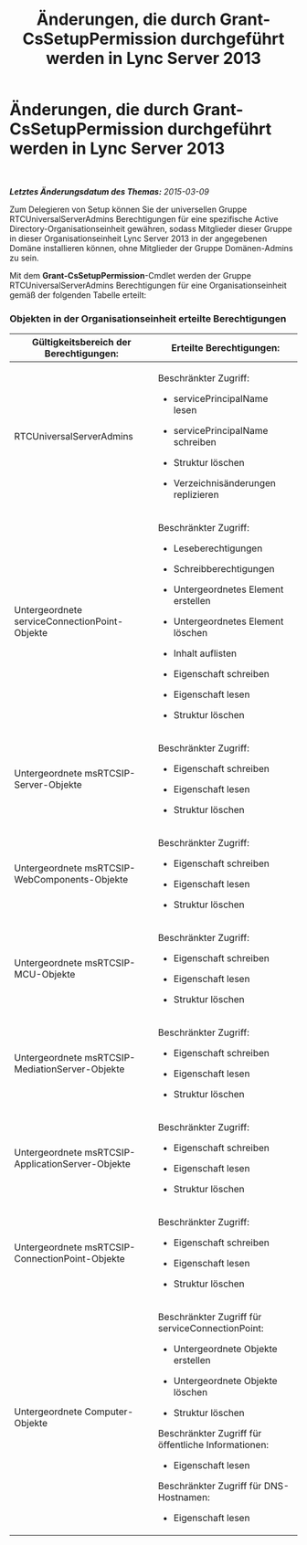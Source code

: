 ﻿---
title: Änderungen, die durch Grant-CsSetupPermission durchgeführt werden in Lync Server 2013
TOCTitle: Änderungen, die durch Grant-CsSetupPermission durchgeführt werden in Lync Server 2013
ms:assetid: c5801f48-14e3-4fdd-8f14-d52e7af07a57
ms:mtpsurl: https://technet.microsoft.com/de-de/library/JJ205250(v=OCS.15)
ms:contentKeyID: 49295347
ms.date: 05/19/2016
mtps_version: v=OCS.15
ms.translationtype: HT
---

# Änderungen, die durch Grant-CsSetupPermission durchgeführt werden in Lync Server 2013

 

_**Letztes Änderungsdatum des Themas:** 2015-03-09_

Zum Delegieren von Setup können Sie der universellen Gruppe RTCUniversalServerAdmins Berechtigungen für eine spezifische Active Directory-Organisationseinheit gewähren, sodass Mitglieder dieser Gruppe in dieser Organisationseinheit Lync Server 2013 in der angegebenen Domäne installieren können, ohne Mitglieder der Gruppe Domänen-Admins zu sein.

Mit dem **Grant-CsSetupPermission**-Cmdlet werden der Gruppe RTCUniversalServerAdmins Berechtigungen für eine Organisationseinheit gemäß der folgenden Tabelle erteilt:

### Objekten in der Organisationseinheit erteilte Berechtigungen

<table>
<colgroup>
<col style="width: 50%" />
<col style="width: 50%" />
</colgroup>
<thead>
<tr class="header">
<th>Gültigkeitsbereich der Berechtigungen:</th>
<th>Erteilte Berechtigungen:</th>
</tr>
</thead>
<tbody>
<tr class="odd">
<td><p>RTCUniversalServerAdmins</p></td>
<td><p>Beschränkter Zugriff:</p>
<ul>
<li><p>servicePrincipalName lesen</p></li>
<li><p>servicePrincipalName schreiben</p></li>
<li><p>Struktur löschen</p></li>
<li><p>Verzeichnisänderungen replizieren</p></li>
</ul></td>
</tr>
<tr class="even">
<td><p>Untergeordnete serviceConnectionPoint-Objekte</p></td>
<td><p>Beschränkter Zugriff:</p>
<ul>
<li><p>Leseberechtigungen</p></li>
<li><p>Schreibberechtigungen</p></li>
<li><p>Untergeordnetes Element erstellen</p></li>
<li><p>Untergeordnetes Element löschen</p></li>
<li><p>Inhalt auflisten</p></li>
<li><p>Eigenschaft schreiben</p></li>
<li><p>Eigenschaft lesen</p></li>
<li><p>Struktur löschen</p></li>
</ul></td>
</tr>
<tr class="odd">
<td><p>Untergeordnete msRTCSIP-Server-Objekte</p></td>
<td><p>Beschränkter Zugriff:</p>
<ul>
<li><p>Eigenschaft schreiben</p></li>
<li><p>Eigenschaft lesen</p></li>
<li><p>Struktur löschen</p></li>
</ul></td>
</tr>
<tr class="even">
<td><p>Untergeordnete msRTCSIP-WebComponents-Objekte</p></td>
<td><p>Beschränkter Zugriff:</p>
<ul>
<li><p>Eigenschaft schreiben</p></li>
<li><p>Eigenschaft lesen</p></li>
<li><p>Struktur löschen</p></li>
</ul></td>
</tr>
<tr class="odd">
<td><p>Untergeordnete msRTCSIP-MCU-Objekte</p></td>
<td><p>Beschränkter Zugriff:</p>
<ul>
<li><p>Eigenschaft schreiben</p></li>
<li><p>Eigenschaft lesen</p></li>
<li><p>Struktur löschen</p></li>
</ul></td>
</tr>
<tr class="even">
<td><p>Untergeordnete msRTCSIP-MediationServer-Objekte</p></td>
<td><p>Beschränkter Zugriff:</p>
<ul>
<li><p>Eigenschaft schreiben</p></li>
<li><p>Eigenschaft lesen</p></li>
<li><p>Struktur löschen</p></li>
</ul></td>
</tr>
<tr class="odd">
<td><p>Untergeordnete msRTCSIP-ApplicationServer-Objekte</p></td>
<td><p>Beschränkter Zugriff:</p>
<ul>
<li><p>Eigenschaft schreiben</p></li>
<li><p>Eigenschaft lesen</p></li>
<li><p>Struktur löschen</p></li>
</ul></td>
</tr>
<tr class="even">
<td><p>Untergeordnete msRTCSIP-ConnectionPoint-Objekte</p></td>
<td><p>Beschränkter Zugriff:</p>
<ul>
<li><p>Eigenschaft schreiben</p></li>
<li><p>Eigenschaft lesen</p></li>
<li><p>Struktur löschen</p></li>
</ul></td>
</tr>
<tr class="odd">
<td><p>Untergeordnete Computer-Objekte</p></td>
<td><p>Beschränkter Zugriff für serviceConnectionPoint:</p>
<ul>
<li><p>Untergeordnete Objekte erstellen</p></li>
<li><p>Untergeordnete Objekte löschen</p></li>
<li><p>Struktur löschen</p></li>
</ul>
<p>Beschränkter Zugriff für öffentliche Informationen:</p>
<ul>
<li><p>Eigenschaft lesen</p></li>
</ul>
<p>Beschränkter Zugriff für DNS-Hostnamen:</p>
<ul>
<li><p>Eigenschaft lesen</p></li>
</ul></td>
</tr>
</tbody>
</table>

